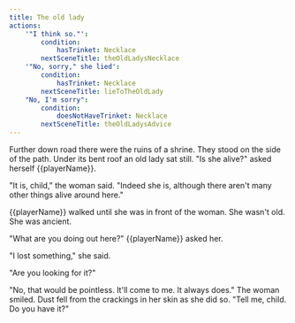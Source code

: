 ```yaml
---
title: The old lady
actions:
    '"I think so."':
        condition:
            hasTrinket: Necklace
        nextSceneTitle: theOldLadysNecklace
    '"No, sorry," she lied':
        condition:
            hasTrinket: Necklace
        nextSceneTitle: lieToTheOldLady
    "No, I'm sorry":
        condition:
            doesNotHaveTrinket: Necklace
        nextSceneTitle: theOldLadysAdvice
---
```


Further down road there were the ruins of a shrine. They stood on the side of the path. Under its bent roof an old lady sat still. "Is she alive?" asked herself {{playerName}}.

"It is, child," the woman said. "Indeed she is, although there aren't many other things alive around here."

{{playerName}} walked until she was in front of the woman. She wasn't old. She was ancient.

"What are you doing out here?" {{playerName}} asked her.

"I lost something," she said.

"Are you looking for it?"

"No, that would be pointless. It'll come to me. It always does." The woman smiled. Dust fell from the crackings in her skin as she did so. "Tell me, child. Do you have it?"
